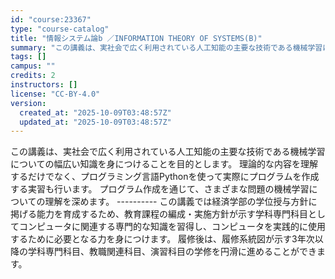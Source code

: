 ```yaml
---
id: "course:23367"
type: "course-catalog"
title: "情報システム論b ／INFORMATION THEORY OF SYSTEMS(B)"
summary: "この講義は、実社会で広く利用されている人工知能の主要な技術である機械学習についての幅広い知識を身につけることを目的とします。 理論的な内容を理解するだけでなく、プログラミング言語Pythonを使って実際にプログラムを作成する実習も行います。…"
tags: []
campus: ""
credits: 2
instructors: []
license: "CC-BY-4.0"
version:
  created_at: "2025-10-09T03:48:57Z"
  updated_at: "2025-10-09T03:48:57Z"
---
```

この講義は、実社会で広く利用されている人工知能の主要な技術である機械学習についての幅広い知識を身につけることを目的とします。 理論的な内容を理解するだけでなく、プログラミング言語Pythonを使って実際にプログラムを作成する実習も行います。 プログラム作成を通じて、さまざまな問題の機械学習についての理解を深めます。 ---------- この講義では経済学部の学位授与方針に掲げる能力を育成するため、教育課程の編成・実施方針が示す学科専門科目としてコンピュータに関連する専門的な知識を習得し、コンピュータを実践的に使用するために必要となる力を身につけます。 履修後は、履修系統図が示す3年次以降の学科専門科目、教職関連科目、演習科目の学修を円滑に進めることができます。
